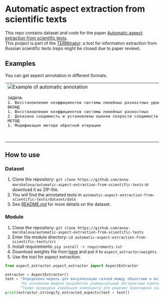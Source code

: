 # Automatic aspect extraction from scientific texts
This repo contains dataset and code for the paper [Automatic aspect extraction from scientific texts](https://arxiv.org/abs/2310.04074).  
This project is part of the [TERMinator](https://github.com/iis-research-team/terminator): a tool for information extraction from Russian scientific texts (repo might be closed due to paper review).


## Examples

You can get aspect annotation in different formats.

<table>
<tr>
       
<td>
<img alt = "Example of automatic annotation" src="https://github.com/anna-marshalova/automatic-aspect-extraction-from-scientific-texts/assets/78635473/5df954f4-00a4-4e74-b150-119bd63cf982"></td> </tr>

<tr>
<td>
<pre>
ЗАДАЧА
1. Восстановление коэффициентов системы линейных разностных уравнений
ВКЛАД
1. Восстановление коэффициентов системы линейных разностных
2. Доказана сходимость и установлены оценки скорости сходимости метода
МЕТОД
1. Модификация метода обратной итерации
<pre\>

</td>
</tr>
</table>


## How to use

### Dataset
1. Clone the repository: `git clone https://github.com/anna-marshalova/automatic-aspect-extraction-from-scientific-texts` or download it as ZIP-file.
2. You will find the annotated texts in  `automatic-aspect-extraction-from-scientific-texts/dataset/data`
3. See [README.md](https://github.com/anna-marshalova/automatic-aspect-extraction-from-scientific-texts/tree/cf428820e8e48e4723fea1b6eb9aef7d6a8d7f6f/dataset) for more details on the dataset.

### Module
1. Clone the repository: `git clone https://github.com/anna-marshalova/automatic-aspect-extraction-from-scientific-texts`
2. Enter the module directory: `cd automatic-aspect-extraction-from-scientific-texts/src`
3. Install requirements: `pip install -r requirements.txt`
4. Download weights file from [here](https://disk.yandex.ru/d/31i9D65Z25cj6Q) and put it to `aspect_extractor/weights`.
5. Use the tool for aspect extraction.

```python
from aspect_extractor.aspect_extractor import AspectExtractor

extractor = AspectExtractor()
text = "Определена модель для визуализации связей между объектами и их атрибутами в различных процессах. "
       "На основании модели разработан универсальный абстрактный компонент графического пользовательского интерфейса и приведены примеры его программной реализации. "
       "Также проведена апробация компонента для решения прикладной задачи по извлечению информации из документов."
print(extractor.stringify_extracted_aspects(text = text))
```
